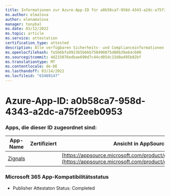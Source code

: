 ```yaml
---
title: Informationen zur Azure-App-ID für a0b58ca7-958d-4343-a2dc-a75f2eeb0953
ms.author: elmalova
author: elenamalova
manager: tonybal
ms.date: 03/12/2022
ms.topic: article
ms.service: attestation
certification_type: attested
description: Alle verfügbaren Sicherheits- und Complianceinformationen für a0b58ca7-958d-4343-a2dc-a75f2eeb0953.
ms.openlocfilehash: fa5b6bfa992365b66b750490875d80b39e64c600
ms.sourcegitcommit: 4d215076edbae690d7c44cd05dc15d0a495b82bf
ms.translationtype: MT
ms.contentlocale: de-DE
ms.lasthandoff: 03/14/2022
ms.locfileid: "63469147"
---
```

# <a name="azure-app-id-a0b58ca7-958d-4343-a2dc-a75f2eeb0953"></a>Azure-App-ID: a0b58ca7-958d-4343-a2dc-a75f2eeb0953


### <a name="apps-associated-with-this-id"></a>Apps, die dieser ID zugeordnet sind:
| **App-Name** | **Zertifiziert** | **Ansicht in AppSource** |
|--------------|---------------|-----------------------|
| [Zignals](../forward/WA200003201) |  | [https://appsource.microsoft.com/product/office/WA200003201](https://appsource.microsoft.com/product/office/WA200003201) |

### <a name="microsoft-365-app-compliance-status"></a>Microsoft 365 App-Kompatibilitätsstatus
- Publisher Attestaton Status: Completed
